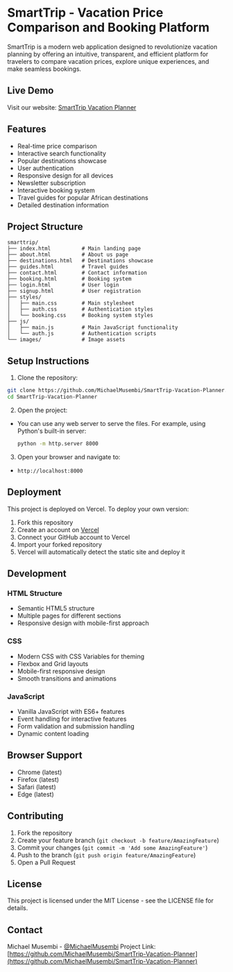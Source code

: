 # SmartTrip - Vacation Price Comparison and Booking Platform

SmartTrip is a modern web application designed to revolutionize vacation planning by offering an intuitive, transparent, and efficient platform for travelers to compare vacation prices, explore unique experiences, and make seamless bookings.

## Live Demo

Visit our website: [SmartTrip Vacation Planner](https://smarttrip-vacation-planner.vercel.app/)

## Features

- Real-time price comparison
- Interactive search functionality
- Popular destinations showcase
- User authentication
- Responsive design for all devices
- Newsletter subscription
- Interactive booking system
- Travel guides for popular African destinations
- Detailed destination information

## Project Structure

```
smarttrip/
├── index.html          # Main landing page
├── about.html          # About us page
├── destinations.html   # Destinations showcase
├── guides.html         # Travel guides
├── contact.html        # Contact information
├── booking.html        # Booking system
├── login.html          # User login
├── signup.html         # User registration
├── styles/
│   ├── main.css        # Main stylesheet
│   ├── auth.css        # Authentication styles
│   └── booking.css     # Booking system styles
├── js/
│   ├── main.js         # Main JavaScript functionality
│   └── auth.js         # Authentication scripts
└── images/             # Image assets
```

## Setup Instructions

1. Clone the repository:
```bash
git clone https://github.com/MichaelMusembi/SmartTrip-Vacation-Planner.git
cd SmartTrip-Vacation-Planner
```

2. Open the project:
- You can use any web server to serve the files. For example, using Python's built-in server:
  ```bash
  python -m http.server 8000
  ```

3. Open your browser and navigate to:
- `http://localhost:8000`

## Deployment

This project is deployed on Vercel. To deploy your own version:

1. Fork this repository
2. Create an account on [Vercel](https://vercel.com)
3. Connect your GitHub account to Vercel
4. Import your forked repository
5. Vercel will automatically detect the static site and deploy it

## Development

### HTML Structure
- Semantic HTML5 structure
- Multiple pages for different sections
- Responsive design with mobile-first approach

### CSS
- Modern CSS with CSS Variables for theming
- Flexbox and Grid layouts
- Mobile-first responsive design
- Smooth transitions and animations

### JavaScript
- Vanilla JavaScript with ES6+ features
- Event handling for interactive features
- Form validation and submission handling
- Dynamic content loading

## Browser Support

- Chrome (latest)
- Firefox (latest)
- Safari (latest)
- Edge (latest)

## Contributing

1. Fork the repository
2. Create your feature branch (`git checkout -b feature/AmazingFeature`)
3. Commit your changes (`git commit -m 'Add some AmazingFeature'`)
4. Push to the branch (`git push origin feature/AmazingFeature`)
5. Open a Pull Request

## License

This project is licensed under the MIT License - see the LICENSE file for details.

## Contact

Michael Musembi - [@MichaelMusembi](https://github.com/MichaelMusembi)
Project Link: [https://github.com/MichaelMusembi/SmartTrip-Vacation-Planner](https://github.com/MichaelMusembi/SmartTrip-Vacation-Planner) 
